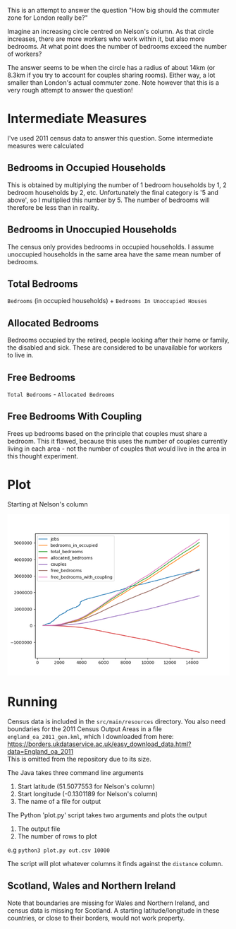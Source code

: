 This is an attempt to answer the question "How big should the commuter zone for London really be?"

Imagine an increasing circle centred on Nelson's column. As that circle increases, there are more workers who work within it, but also more bedrooms. At what point does the number of bedrooms exceed the number of workers?

The answer seems to be when the circle has a radius of about 14km (or 8.3km if you try to account for couples sharing rooms). Either way, a lot smaller than London's actual commuter zone. Note however that this is a very rough attempt to answer the question!

# Intermediate Measures
I've used 2011 census data to answer this question. Some intermediate measures were calculated
## Bedrooms in Occupied Households ##
This is obtained by multiplying the number of 1 bedroom households by 1, 2 bedroom households by 2, etc. Unfortunately the final category is '5 and above', so I multiplied this number by 5. The number of bedrooms will therefore be less than in reality.
## Bedrooms in Unoccupied Households ##
The census only provides bedrooms in occupied households. I assume unoccupied households in the same area have the same mean number of bedrooms.
## Total Bedrooms ##
`Bedrooms` (in occupied households) + `Bedrooms In Unoccupied Houses`
## Allocated Bedrooms ##
Bedrooms occupied by the retired, people looking after their home or family, the disabled and sick. These are considered to be unavailable for workers to live in.
## Free Bedrooms ##
`Total Bedrooms` - `Allocated Bedrooms`
## Free Bedrooms With Coupling ##
Frees up bedrooms based on the principle that couples must share a bedroom. This it flawed, because this uses the number of couples currently living in each area - not the number of couples that would live in the area in this thought experiment.

# Plot #

Starting at Nelson's column

![Plot](plot.png)

# Running #

Census data is included in the `src/main/resources` directory. You also need boundaries for the 2011 Census Output Areas in a file `england_oa_2011_gen.kml`, which I downloaded from here:  
https://borders.ukdataservice.ac.uk/easy_download_data.html?data=England_oa_2011  
This is omitted from the repository due to its size.

The Java takes three command line arguments
1. Start latitude (51.5077553 for Nelson's column)
2. Start longitude (-0.1301189 for Nelson's column)
3. The name of a file for output

The Python 'plot.py' script takes two arguments and plots the output
1. The output file
2. The number of rows to plot  

e.g `python3 plot.py out.csv 10000`

The script will plot whatever columns it finds against the `distance` column.

## Scotland, Wales and Northern Ireland

Note that boundaries are missing for Wales and Northern Ireland, and census data is missing for Scotland. A starting latitude/longitude in these countries, or close to their borders, would not work property.